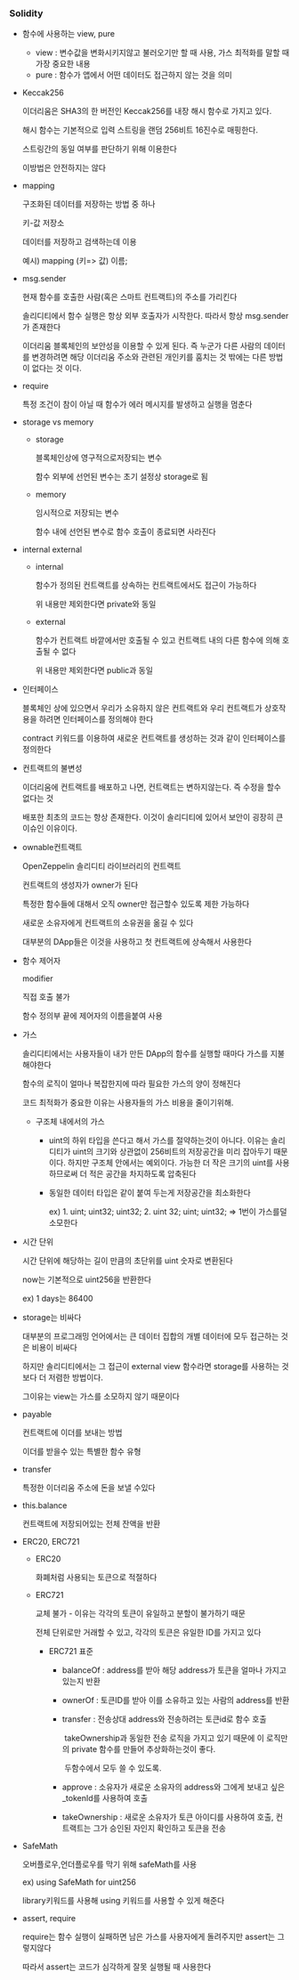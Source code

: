 ### Solidity

- 함수에 사용하는 view, pure

  - view : 변수값을 변화시키지않고 불러오기만 할 때 사용, 가스 최적화를 말할 때 가장 중요한 내용
  - pure : 함수가 앱에서 어떤 데이터도 접근하지 않는 것을 의미

- Keccak256

  이더리움은 SHA3의 한 버전인 Keccak256를 내장 해시 함수로 가지고 있다.

  해시 함수는 기본적으로 입력 스트링을 랜덤 256비트 16진수로 매핑한다.

  스트링간의 동일 여부를 판단하기 위해 이용한다

  이방법은 안전하지는 않다

- mapping

  구조화된 데이터를 저장하는 방법 중 하나

  키-값 저장소

  데이터를 저장하고 검색하는데 이용

  예시) mapping (키=> 값) 이름;

- msg.sender

  현재 함수를 호출한 사람(혹은 스마트 컨트랙트)의 주소를 가리킨다

  솔리디티에서 함수 실행은 항상 외부 호출자가 시작한다. 따라서 항상  msg.sender가 존재한다

  이더리움 블록체인의 보안성을 이용할 수 있게 된다. 즉 누군가 다른 사람의 데이터를 변경하려면 해당 이더리움 주소와 관련된 개인키를 훔치는 것 밖에는 다른 방법이 없다는 것 이다.

- require

  특정 조건이 참이 아닐 때 함수가 에러 메시지를 발생하고 실행을 멈춘다

- storage vs memory

  - storage

    블록체인상에 영구적으로저장되는 변수

    함수 외부에 선언된 변수는 초기 설정상 storage로 됨

  - memory

    임시적으로 저장되는 변수

    함수 내에 선언된 변수로 함수 호출이 종료되면 사라진다

- internal external

  - internal

    함수가 정의된 컨트랙트를 상속하는 컨트랙트에서도 접근이 가능하다

    위 내용만 제외한다면 private와 동일

  - external

    함수가 컨트랙트 바깥에서만 호출될 수 있고 컨트랙트 내의 다른 함수에 의해 호출될 수 없다

    위 내용만 제외한다면  public과 동일

- 인터페이스

  블록체인 상에 있으면서 우리가 소유하지 않은 컨트랙트와 우리 컨트랙트가 상호작용을 하려면 인터페이스를 정의해야 한다

  contract 키워드를 이용하여 새로운 컨트랙트를 생성하는 것과 같이 인터페이스를 정의한다

- 컨트랙트의 불변성

  이더리움에 컨트랙트를 배포하고 나면, 컨트랙트는 변하지않는다. 즉 수정을 할수 없다는 것

  배포한 최초의 코드는 항상 존재한다. 이것이 솔리디티에 있어서 보안이 굉장히 큰 이슈인 이유이다.

- ownable컨트랙트

  OpenZeppelin 솔리디티 라이브러리의 컨트랙트

  컨트랙트의 생성자가 owner가 된다

  특정한 함수들에 대해서 오직 owner만 접근할수 있도록 제한 가능하다

  새로운 소유자에게 컨트랙트의 소유권을 옮길 수 있다

  대부분의 DApp들은 이것을 사용하고 첫 컨트랙트에 상속해서 사용한다

- 함수 제어자

  modifier

  직접 호출 불가

  함수 정의부 끝에 제어자의 이름을붙여 사용

- 가스

  솔리디티에서는 사용자들이 내가 만든 DApp의 함수를 실행할 때마다 가스를 지불해야한다

  함수의 로직이 얼마나 복잡한지에 따라 필요한 가스의 양이 정해진다

  코드 최적화가 중요한 이유는 사용자들의 가스 비용을 줄이기위해.

  - 구조체 내에서의 가스

    - uint의 하위 타입을 쓴다고 해서 가스를 절약하는것이 아니다. 이유는 솔리디티가 uint의 크기와 상관없이 256비트의 저장공간을 미리 잡아두기 때문이다. 하지만 구조체 안에서는 예외이다. 가능한 더 작은 크기의 uint를 사용하므로써 더 적은 공간을 차지하도록 압축된다

    - 동일한 데이터 타입은 같이 붙여 두는게 저장공간을 최소화한다

      ex) 1. uint; uint32; uint32;   2. uint 32; uint; uint32;  => 1번이 가스를덜 소모한다

- 시간 단위

  시간 단위에 해당하는 길이 만큼의 초단위를 uint 숫자로 변환된다

  now는 기본적으로 uint256을 반환한다

  ex) 1 days는 86400

- storage는 비싸다

  대부분의 프로그래밍 언어에서는 큰 데이터 집합의 개별 데이터에 모두 접근하는 것은 비용이 비싸다

  하지만 솔리디티에서는 그 접근이 external view 함수라면 storage를 사용하는 것보다 더 저렴한 방법이다.

  그이유는 view는 가스를 소모하지 않기 때문이다

- payable

  컨트랙트에 이더를 보내는 방법

  이더를 받을수 있는 특별한 함수 유형

- transfer

  특정한 이더리움 주소에 돈을 보낼 수있다

- this.balance

  컨트랙트에 저장되어있는 전체 잔액을 반환

- ERC20, ERC721

  - ERC20

    화폐처럼 사용되는 토큰으로 적절하다

  - ERC721

    교체 불가 - 이유는 각각의 토큰이 유일하고 분할이 불가하기 때문

    전체 단위로만 거래할 수 있고, 각각의 토큰은 유일한 ID를 가지고 있다

    - ERC721 표준

      - balanceOf : address를 받아 해당 address가 토큰을 얼마나 가지고 있는지 반환

      - ownerOf : 토큰ID를 받아 이를 소유하고 있는 사람의 address를 반환

      - transfer : 전송상대 address와 전송하려는 토큰id로 함수 호출

        ​                  takeOwnership과 동일한 전송 로직을 가지고 있기 때문에 이 로직만의 private 함수를 만들어 추상화하는것이 좋다.

        ​				  두함수에서 모두 쓸 수 있도록.

      - approve : 소유자가 새로운 소유자의 address와 그에게 보내고 싶은 _tokenId를 사용하여 호출

      - takeOwnership : 새로운 소유자가 토큰 아이디를 사용하여 호출, 컨트랙트는 그가 승인된 자인지 확인하고 토큰을 전송

- SafeMath

  오버플로우,언더플로우를 막기 위해 safeMath를 사용

  ex) using SafeMath for uint256

  library키워드를 사용해 using 키워드를 사용할 수 있게 해준다

- assert, require

  require는 함수 실행이 실패하면 남은 가스를 사용자에게 돌려주지만 assert는 그렇지않다

  따라서 assert는 코드가 심각하게 잘못 실행될 때 사용한다

  